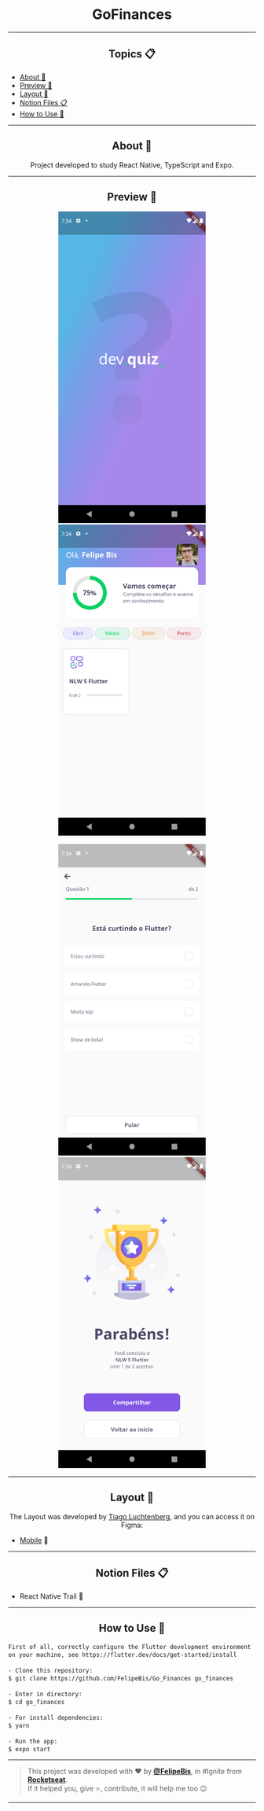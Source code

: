 
<h1 align="center">GoFinances</h1>

---

<h2 align="center">Topics 📋</h2>

   <p>
   
   - [About 📖](#about-)
   - [Preview 📱](#preview-)
   - [Layout 🎨](#layout-)
   - [Notion Files 📋](#notion-files-)
   - [How to Use 🤔](#how-to-use-)


   </p>

---

<h2 align="center">About 📖</h2>
      
   <p align="center">
      Project developed to study React Native, TypeScript and Expo. 
   </p>

---

<h2 align="center">Preview 📱</h2>
<p align="center">
      <img src="https://raw.githubusercontent.com/FelipeBis/Dev_Quiz/main/assets/screenshot/Screenshot_1622748847.png" width="300" alt="SplashPage"/>
      <img src="https://raw.githubusercontent.com/FelipeBis/Dev_Quiz/main/assets/screenshot/Screenshot_1622748850.png" width="300" alt="HomePage"/>
</p>
<p align="center">
      <img src="https://raw.githubusercontent.com/FelipeBis/Dev_Quiz/main/assets/screenshot/Screenshot_1622748864.png" width="300" alt="QuizPage"/>
      <img src="https://raw.githubusercontent.com/FelipeBis/Dev_Quiz/main/assets/screenshot/Screenshot_1622748871.png" width="300" alt="ResultPage"/>
</p>

---

<h2 align="center">Layout 🎨</h2>

   <p align="center">
      The Layout was developed by <a href="https://instagram.com/tiagoluchtenberg">Tiago Luchtenberg</a>, and you can access it on Figma:
   
   - <a href="https://www.figma.com/file/Z8dbC7kCoQ0VlMK7pMVPjL/GoFinances-Ignite-(Copy)?node-id=0%3A1">Mobile</a> 📱
   </p>

---   

<h2 align="center">Notion Files 📋</h2>

- React Native Trail 🚀

---

<h2 align="center">How to Use 🤔</h2>

   ```
   First of all, correctly configure the Flutter development environment on your machine, see https://flutter.dev/docs/get-started/install
   
   - Clone this repository:
   $ git clone https://github.com/FelipeBis/Go_Finances go_finances

   - Enter in directory:
   $ cd go_finances

   - For install dependencies:
   $ yarn

   - Run the app: 
   $ expo start
   ```

---

   >This project was developed with ❤️ by **[@FelipeBis](https://www.linkedin.com/in/felipe-bis-3681301b7/)**, in #Ignite from **[Rocketseat](https://rocketseat.com.br/)**.<br>
   If it helped you, give ⭐, contribute, it will help me too 😉

---
